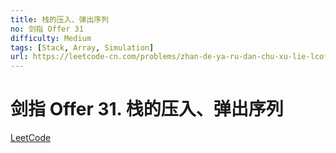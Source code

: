 ```yaml
---
title: 栈的压入、弹出序列
no: 剑指 Offer 31
difficulty: Medium
tags: [Stack, Array, Simulation]
url: https://leetcode-cn.com/problems/zhan-de-ya-ru-dan-chu-xu-lie-lcof/
---
```


# 剑指 Offer 31. 栈的压入、弹出序列

[LeetCode](https://leetcode-cn.com/problems/zhan-de-ya-ru-dan-chu-xu-lie-lcof/)

